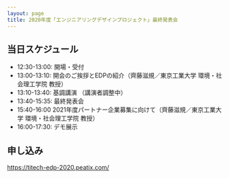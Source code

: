 ```yaml
---
layout: page
title: 2020年度「エンジニアリングデザインプロジェクト」最終発表会
---
```


## 当日スケジュール

* 12:30-13:00: 開場・受付
* 13:00-13:10: 開会のご挨拶とEDPの紹介（齊藤滋規／東京工業大学 環境・社会理工学院 教授）
* 13:10-13:40: 基調講演 （講演者調整中）
* 13:40-15:35: 最終発表会
* 15:40-16:00 2021年度パートナー企業募集に向けて（齊藤滋規／東京工業大学 環境・社会理工学院 教授）
* 16:00-17:30: デモ展示

## 申し込み

https://titech-edp-2020.peatix.com/

